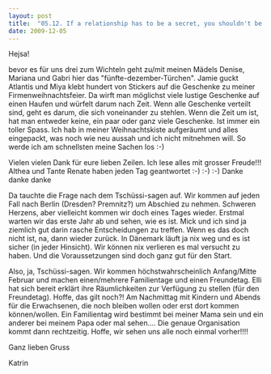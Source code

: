 ```yaml
---
layout: post
title:  "05.12. If a relationship has to be a secret, you shouldn't be in it."
date: 2009-12-05
---
```

Hejsa!


bevor es für uns drei zum Wichteln geht zu/mit meinen Mädels Denise, Mariana und Gabri hier das "fünfte-dezember-Türchen". Jamie guckt Atlantis und Miya klebt hundert von Stickers auf die Geschenke zu meiner Firmenweihnachtsfeier. Da wirft man möglichst viele lustige Geschenke auf einen Haufen und würfelt darum nach Zeit. Wenn alle Geschenke verteilt sind, geht es darum, die sich voneinander zu stehlen. Wenn die Zeit um ist, hat man entweder keine, ein paar oder ganz viele Geschenke. Ist immer ein toller Spass. Ich hab in meiner Weihnachtskiste aufgeräumt und alles eingepackt, was noch wie neu aussah und ich nicht mitnehmen will. So werde ich am schnellsten meine Sachen los :-)



Vielen vielen Dank für eure lieben Zeilen. Ich lese alles mit grosser Freude!!! Althea und Tante Renate haben jeden Tag geantwortet :-) :-) :-) Danke danke danke



Da tauchte die Frage nach dem Tschüssi-sagen auf. Wir kommen auf jeden Fall nach Berlin (Dresden? Premnitz?) um Abschied zu nehmen. Schweren Herzens, aber vielleicht kommen wir doch eines Tages wieder. Erstmal warten wir das erste Jahr ab und sehen, wie es ist. Mick und ich sind ja ziemlich gut darin rasche Entscheidungen zu treffen. Wenn es das doch nicht ist, na, dann wieder zurück. In Dänemark läuft ja nix weg und es ist sicher (in jeder Hinsicht). Wir können nix verlieren es mal versucht zu haben. Und die Voraussetzungen sind doch ganz gut für den Start.



Also, ja, Tschüssi-sagen. Wir kommen höchstwahrscheinlich Anfang/Mitte Februar und machen einen/mehrere Familientage und einen Freundetag. Elli hat sich bereit erklärt ihre Räumlichkeiten zur Verfügung zu stellen (für den Freundetag). Hoffe, das gilt noch?!  Am Nachmittag mit Kindern und Abends für die Erwachsenen, die noch bleiben wollen oder erst dort kommen können/wollen. Ein Familientag wird bestimmt bei meiner Mama sein und ein anderer bei meinem Papa oder mal sehen.... Die genaue Organisation kommt dann rechtzeitig. Hoffe, wir sehen uns alle noch einmal vorher!!!!



Ganz lieben Gruss

Katrin

